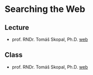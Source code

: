 # Searching the Web

## Lecture

- prof. RNDr. Tomáš Skopal, Ph.D. [web]()

## Class

- prof. RNDr. Tomáš Skopal, Ph.D. [web]()
